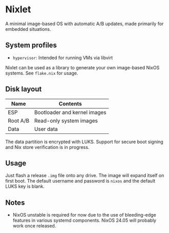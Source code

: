 # Nixlet

A minimal image-based OS with automatic A/B updates, made primarily for embedded situations.

## System profiles

- `hypervisor`: Intended for running VMs via libvirt

Nixlet can be used as a library to generate your own image-based NixOS systems. See `flake.nix` for usage.

## Disk layout

| Name     | Contents                     |
| -------- | ---------------------------- |
| ESP      | Bootloader and kernel images |
| Root A/B | Read-only system images      |
| Data     | User data                    |

The data partition is encrypted with LUKS. Support for secure boot signing and Nix store verification is in progress.

## Usage

Just flash a release `.img` file onto any drive. The image will expand itself on first boot. The default username and password is `nixos` and the default LUKS key is blank.

## Notes

- NixOS unstable is required for now due to the use of bleeding-edge features in various systemd components. NixOS 24.05 will probably work once released.
